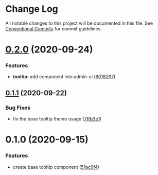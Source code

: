 # Change Log

All notable changes to this project will be documented in this file.
See [Conventional Commits](https://conventionalcommits.org) for commit guidelines.

# [0.2.0](https://github.com/vtex/onda/compare/@vtex-components/tooltip@0.1.1...@vtex-components/tooltip@0.2.0) (2020-09-24)


### Features

* **tooltip:** add component into admin-ui ([6018297](https://github.com/vtex/onda/commit/60182974b568d9239b71876a7f0a19135be1d91d))





## [0.1.1](https://github.com/vtex/onda/compare/@vtex-components/tooltip@0.1.0...@vtex-components/tooltip@0.1.1) (2020-09-22)


### Bug Fixes

* fix the base tooltip theme usage ([7ffb3e1](https://github.com/vtex/onda/commit/7ffb3e14a6337777677056646a81116ea645e503))





# 0.1.0 (2020-09-15)


### Features

* create base tooltip component ([51ac9f4](https://github.com/vtex/onda/commit/51ac9f4877c487c33da7b1e6aba1bcc5f6ea0d4d))
